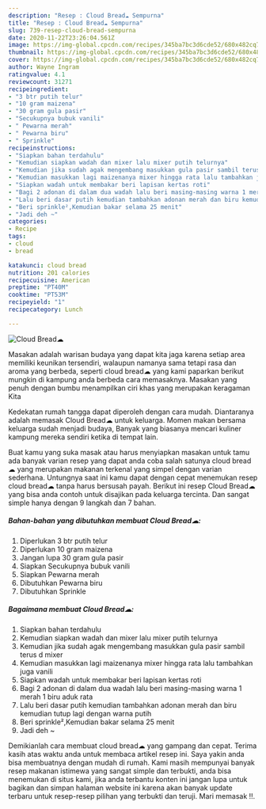 ```yaml
---
description: "Resep : Cloud Bread☁ Sempurna"
title: "Resep : Cloud Bread☁ Sempurna"
slug: 739-resep-cloud-bread-sempurna
date: 2020-11-22T23:26:04.561Z
image: https://img-global.cpcdn.com/recipes/345ba7bc3d6cde52/680x482cq70/cloud-bread☁-foto-resep-utama.jpg
thumbnail: https://img-global.cpcdn.com/recipes/345ba7bc3d6cde52/680x482cq70/cloud-bread☁-foto-resep-utama.jpg
cover: https://img-global.cpcdn.com/recipes/345ba7bc3d6cde52/680x482cq70/cloud-bread☁-foto-resep-utama.jpg
author: Wayne Ingram
ratingvalue: 4.1
reviewcount: 31271
recipeingredient:
- "3 btr putih telur"
- "10 gram maizena"
- "30 gram gula pasir"
- "Secukupnya bubuk vanili"
- " Pewarna merah"
- " Pewarna biru"
- " Sprinkle"
recipeinstructions:
- "Siapkan bahan terdahulu"
- "Kemudian siapkan wadah dan mixer lalu mixer putih telurnya"
- "Kemudian jika sudah agak mengembang masukkan gula pasir sambil terus d mixer"
- "Kemudian masukkan lagi maizenanya mixer hingga rata lalu tambahkan juga vanili"
- "Siapkan wadah untuk membakar beri lapisan kertas roti"
- "Bagi 2 adonan di dalam dua wadah lalu beri masing-masing warna 1 merah 1 biru aduk rata"
- "Lalu beri dasar putih kemudian tambahkan adonan merah dan biru kemudian tutup lagi dengan warna putih"
- "Beri sprinkle²,Kemudian bakar selama 25 menit"
- "Jadi deh ~"
categories:
- Recipe
tags:
- cloud
- bread

katakunci: cloud bread 
nutrition: 201 calories
recipecuisine: American
preptime: "PT40M"
cooktime: "PT53M"
recipeyield: "1"
recipecategory: Lunch

---
```



![Cloud Bread☁](https://img-global.cpcdn.com/recipes/345ba7bc3d6cde52/680x482cq70/cloud-bread☁-foto-resep-utama.jpg)

Masakan adalah warisan budaya yang dapat kita jaga karena setiap area memiliki keunikan tersendiri, walaupun namanya sama tetapi rasa dan aroma yang berbeda, seperti cloud bread☁ yang kami paparkan berikut mungkin di kampung anda berbeda cara memasaknya. Masakan yang penuh dengan bumbu menampilkan ciri khas yang merupakan keragaman Kita



Kedekatan rumah tangga dapat diperoleh dengan cara mudah. Diantaranya adalah memasak Cloud Bread☁ untuk keluarga. Momen makan bersama keluarga sudah menjadi budaya, Banyak yang biasanya mencari kuliner kampung mereka sendiri ketika di tempat lain.

Buat kamu yang suka masak atau harus menyiapkan masakan untuk tamu ada banyak varian resep yang dapat anda coba salah satunya cloud bread☁ yang merupakan makanan terkenal yang simpel dengan varian sederhana. Untungnya saat ini kamu dapat dengan cepat menemukan resep cloud bread☁ tanpa harus bersusah payah.
Berikut ini resep Cloud Bread☁ yang bisa anda contoh untuk disajikan pada keluarga tercinta. Dan sangat simple hanya dengan 9 langkah dan 7 bahan.


<!--inarticleads1-->

##### Bahan-bahan yang dibutuhkan membuat Cloud Bread☁:

1. Diperlukan 3 btr putih telur
1. Diperlukan 10 gram maizena
1. Jangan lupa 30 gram gula pasir
1. Siapkan Secukupnya bubuk vanili
1. Siapkan  Pewarna merah
1. Dibutuhkan  Pewarna biru
1. Dibutuhkan  Sprinkle




<!--inarticleads2-->

##### Bagaimana membuat  Cloud Bread☁:

1. Siapkan bahan terdahulu
1. Kemudian siapkan wadah dan mixer lalu mixer putih telurnya
1. Kemudian jika sudah agak mengembang masukkan gula pasir sambil terus d mixer
1. Kemudian masukkan lagi maizenanya mixer hingga rata lalu tambahkan juga vanili
1. Siapkan wadah untuk membakar beri lapisan kertas roti
1. Bagi 2 adonan di dalam dua wadah lalu beri masing-masing warna 1 merah 1 biru aduk rata
1. Lalu beri dasar putih kemudian tambahkan adonan merah dan biru kemudian tutup lagi dengan warna putih
1. Beri sprinkle²,Kemudian bakar selama 25 menit
1. Jadi deh ~




Demikianlah cara membuat cloud bread☁ yang gampang dan cepat. Terima kasih atas waktu anda untuk membaca artikel resep ini. Saya yakin anda bisa membuatnya dengan mudah di rumah. Kami masih mempunyai banyak resep makanan istimewa yang sangat simple dan terbukti, anda bisa menemukan di situs kami, jika anda terbantu konten ini jangan lupa untuk bagikan dan simpan halaman website ini karena akan banyak update terbaru untuk resep-resep pilihan yang terbukti dan teruji. Mari memasak !!. 
